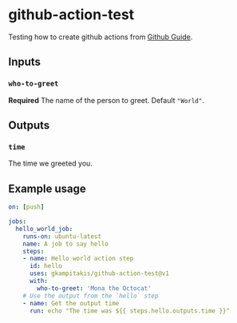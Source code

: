 # github-action-test

Testing how to create github actions from [Github Guide](https://docs.github.com/en/free-pro-team@latest/actions/creating-actions/creating-a-javascript-action#testing-out-your-action-in-a-workflow).

## Inputs

### `who-to-greet`

**Required** The name of the person to greet. Default `"World"`.

## Outputs

### `time`

The time we greeted you.

## Example usage

```yml
on: [push]

jobs:
  hello_world_job:
    runs-on: ubuntu-latest
    name: A job to say hello
    steps:
    - name: Hello world action step
      id: hello
      uses: gkampitakis/github-action-test@v1
      with:
        who-to-greet: 'Mona the Octocat'
    # Use the output from the `hello` step
    - name: Get the output time
      run: echo "The time was ${{ steps.hello.outputs.time }}"
```